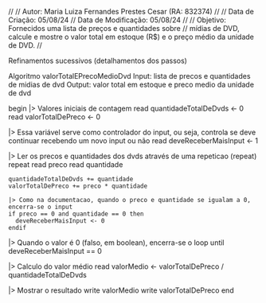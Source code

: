 //
// Autor: Maria Luiza Fernandes Prestes Cesar (RA: 832374)
//
// Data de Criação:     05/08/24
// Data de Modificação: 05/08/24
//
// Objetivo: Fornecidos uma lista de preços e quantidades sobre 
// mídias de DVD, calcule e mostre o valor total em estoque (R$) e o preço médio da unidade de DVD.
//

Refinamentos sucessivos (detalhamentos dos passos)

Algoritmo valorTotalEPrecoMedioDvd
Input: lista de precos e quantidades de midias de dvd
Output: valor total em estoque e preco medio da unidade de dvd

begin
  |> Valores iniciais de contagem
  read quantidadeTotalDeDvds <- 0
  read valorTotalDePreco <- 0

  |> Essa variável serve como controlador do input, ou seja, controla se deve continuar recebendo um novo input ou não
  read deveReceberMaisInput <- 1   

  |> Ler os precos e quantidades dos dvds através de uma repeticao (repeat)
  repeat 
    read preco
    read quantidade

    quantidadeTotalDeDvds += quantidade
    valorTotalDePreco += preco * quantidade

    |> Como na documentacao, quando o preco e quantidade se igualam a 0, encerra-se o input
    if preco == 0 and quantidade == 0 then
      deveReceberMaisInput <- 0
    endif
  |> Quando o valor é 0 (falso, em boolean), encerra-se o loop
  until deveReceberMaisInput == 0

  |> Calculo do valor médio
  read valorMedio <- valorTotalDePreco / quantidadeTotalDeDvds

  |> Mostrar o resultado
  write valorMedio
  write valorTotalDePreco
end